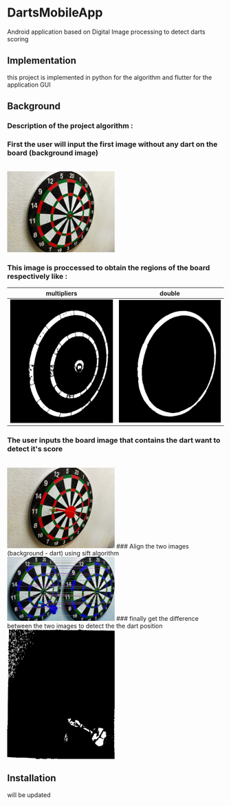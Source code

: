 # DartsMobileApp
Android application based on Digital Image processing to detect darts scoring 

## Implementation
this project is implemented in python for the algorithm and flutter for the application GUI

## Background 
### Description of the project algorithm :
### First the user will input the first image without any dart on the board (background image)
<br>
<img src="test_images/dartBoard1.jpg" width="250">

### This image is proccessed to obtain the regions of the board respectively like : 
|multipliers |double       |
|------------|-------------|
|<img src="debug_images/multipliers regions.jpg" width="250">|<img src="debug_images/double regions.jpg" width="250">|
### The user inputs the board image that contains the dart want to detect it's score 
<br>
<img src="test_images/dart11.jpg" width="250">
### Align the two images (background - dart) using sift algorithm 
<img src="debug_images/matches.jpg" width="250">
### finally get the difference between the two images to detect the the dart position 
<img src="debug_images/diff image.jpg" width="250">












## Installation
will be updated 









